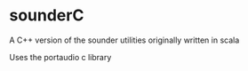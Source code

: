 sounderC
========

A C++ version of the sounder utilities originally written in scala 

Uses the portaudio c library
